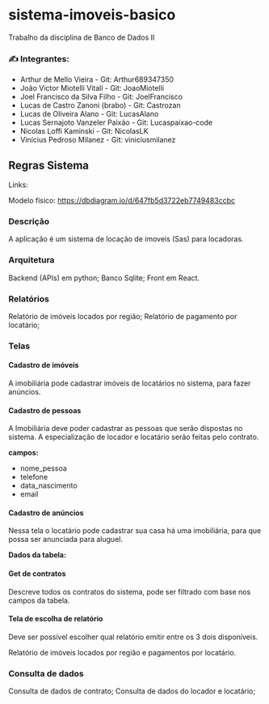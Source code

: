 # sistema-imoveis-basico
Trabalho da disciplina de Banco de Dados II

### :writing_hand: Integrantes:

- Arthur de Mello Vieira - Git: Arthur689347350
- João Victor Miotelli Vitali - Git: JoaoMiotelli
- Joel Francisco da Silva Filho - Git: JoelFrancisco 
- Lucas de Castro Zanoni (brabo) - Git: Castrozan
- Lucas de Oliveira Alano - Git: LucasAlano
- Lucas Sernajoto Vanzeler Paixão - Git: Lucaspaixao-code
- Nicolas Loffi Kaminski - Git: NicolasLK
- Vinícius Pedroso Milanez - Git: viniciusmilanez

## Regras Sistema

Links:

Modelo físico: https://dbdiagram.io/d/647fb5d3722eb7749483ccbc

### Descrição

A aplicação é um sistema de locação de imoveis (Sas) para locadoras. 

### Arquitetura

Backend (APIs) em python;
Banco Sqlite;
Front em React.

### Relatórios

Relatório de imóveis locados por região;
Relatório de pagamento por locatário;

### Telas

#### Cadastro de imóveis

A imobiliária pode cadastrar imóveis de locatários no sistema, para fazer anúncios.

#### Cadastro de pessoas

A Imobiliária deve poder cadastrar as pessoas que serão dispostas no sistema. A especialização de locador e locatário serão feitas pelo contrato.

**campos:** 
- nome_pessoa
- telefone
- data_nascimento
- email

#### Cadastro de anúncios 

Nessa tela o locatário pode cadastrar sua casa há uma imobiliária, para que possa ser anunciada para aluguel.

**Dados da tabela:**

#### Get de contratos

Descreve todos os contratos do sistema, pode ser filtrado com base nos campos da tabela.

#### Tela de escolha de relatório

Deve ser possível escolher qual relatório emitir entre os 3 dois disponíveis.

Relatório de imóveis locados por região e pagamentos por locatário.

### Consulta de dados

Consulta de dados de contrato;
Consulta de dados do locador e locatário;
